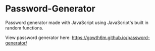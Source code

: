 # Password-Generator

Password generator made with JavaScript using JavaScript's built in random functions.

View password generator here: https://gowth6m.github.io/password-generator/
